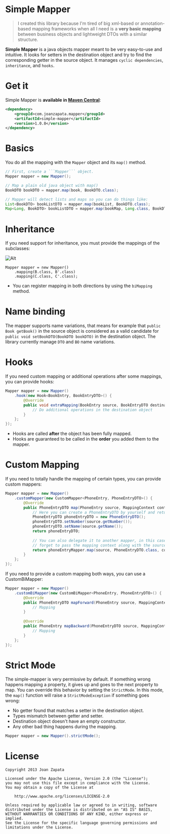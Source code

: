 # Simple Mapper 
> I created this library because I'm tired of big xml-based or annotation-based mapping frameworks when all I need is a **very basic mapping** between business objects and lightweight DTOs with a similar structure.

**Simple Mapper** is a java objects mapper meant to be very easy-to-use and intuitive. It looks for setters in the destination object and try to find the corresponding getter in the source object. It manages ```cyclic dependencies```, ```inheritance```, and ```hooks```.

# Get it

Simple Mapper is **available in [Maven Central](http://search.maven.org/remotecontent?filepath=com/joanzapata/mapper/simple-mapper/1.0.8/simple-mapper-1.0.8.jar)**:

```xml
<dependency>
    <groupId>com.joanzapata.mapper</groupId>
    <artifactId>simple-mapper</artifactId>
    <version>1.0.8</version>
</dependency>
```

# Basics

You do all the mapping with the ```Mapper``` object and its ```map()``` method.

```java
// First, create a ```Mapper``` object.
Mapper mapper = new Mapper();

// Map a plain old java object with map()
BookDTO bookDTO = mapper.map(book, BookDTO.class);

// Mapper will detect lists and maps so you can do things like:
List<BookDTO> bookListDTO = mapper.map(bookList, BookDTO.class);
Map<Long, BookDTO> bookListDTO = mapper.map(bookMap, Long.class, BookDTO.class);
```

# Inheritance

If you need support for inheritance, you must provide the mappings of the subclasses:

![Alt](https://raw.github.com/JoanZapata/simple-mapper/master/inheritance.png)

```
Mapper mapper = new Mapper()
    .mapping(B.class, B'.class)
    .mapping(C.class, C'.class);
```

* You can register mapping in both directions by using the ```biMapping``` method.

# Name binding

The mapper supports name variations, that means for example that ```public Book getBook()``` in the source object is considered as a valid candidate for ```public void setBookDTO(BookDTO bookDTO)``` in the destination object. The library currently manage ```DTO``` and ```BO``` name variations.

# Hooks

If you need custom mapping or additional operations after some mappings, you can provide hooks:

```java
Mapper mapper = new Mapper()
    .hook(new Hook<BookEntry, BookEntryDTO>() {
        @Override
        public void extraMapping(BookEntry source, BookEntryDTO destination) {
            // Do additional operations in the destination object
        }
    };
});
```

* Hooks are called **after** the object has been fully mapped.
* Hooks are guaranteed to be called in the **order** you added them to the mapper. 

# Custom Mapping

If you need to totally handle the mapping of certain types, you can provide custom mappers:

```java
Mapper mapper = new Mapper()
    .customMapper(new CustomMapper<PhoneEntry, PhoneEntryDTO>() {
        @Override
        public PhoneEntryDTO map(PhoneEntry source, MappingContext context) {
            // Here you can create a PhoneEntryDTO by yourself and return it.
            PhoneEntryDTO phoneEntryDTO = new PhoneEntryDTO();
            phoneEntryDTO.setNumber(source.getNumber());
            phoneEntryDTO.setName(source.getName());
            return phoneEntryDTO;
            
            // You can also delegate it to another mapper, in this case don't
            // forget to pass the mapping context along with the source:
            return phoneEntryMapper.map(source, PhoneEntryDTO.class, context);
        }
    };
});
```

If you need to provide a custom mapping both ways, you can use a CustomBiMapper:

```java
Mapper mapper = new Mapper()
    .customBiMapper(new CustomBiMapper<PhoneEntry, PhoneEntryDTO>() {
        @Override
        public PhoneEntryDTO mapForward(PhoneEntry source, MappingContext context) {
            // Mapping
        }
    
        @Override
        public PhoneEntry mapBackward(PhoneEntryDTO source, MappingContext context) {
            // Mapping
        }
    };
});
```

# Strict Mode

The simple-mapper is very permissive by default. If something wrong happens mapping a property, it gives up and goes to the next property to map. You can override this behavior by setting the ```StrictMode```. In this mode, the ```map()``` function will raise a ```StrictModeException``` if something goes wrong:
* No getter found that matches a setter in the destination object.
* Types mismatch between getter and setter.
* Destination object doesn't have an empty constructor.
* Any other bad thing happens during the mapping.

```java
Mapper mapper = new Mapper().strictMode();
```

# License

```
Copyright 2013 Joan Zapata

Licensed under the Apache License, Version 2.0 (the "License");
you may not use this file except in compliance with the License.
You may obtain a copy of the License at

    http://www.apache.org/licenses/LICENSE-2.0

Unless required by applicable law or agreed to in writing, software
distributed under the License is distributed on an "AS IS" BASIS,
WITHOUT WARRANTIES OR CONDITIONS OF ANY KIND, either express or implied.
See the License for the specific language governing permissions and
limitations under the License.
```
